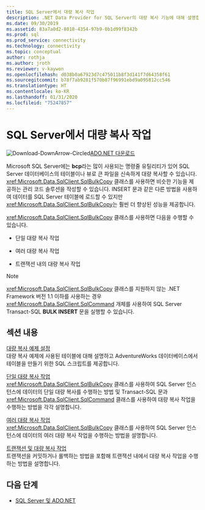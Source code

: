 ```yaml
---
title: SQL Server에서 대량 복사 작업
description: .NET Data Provider for SQL Server의 대량 복사 기능에 대해 설명합니다.
ms.date: 09/30/2019
ms.assetid: 83a7a0d2-8018-4354-97b9-0b1d99f8342b
ms.prod: sql
ms.prod_service: connectivity
ms.technology: connectivity
ms.topic: conceptual
author: rothja
ms.author: jroth
ms.reviewer: v-kaywon
ms.openlocfilehash: d038b0a67923d7c475011b8f3d141f7d64358f61
ms.sourcegitcommit: b78f7ab9281f570b87f96991ebd9a095812cc546
ms.translationtype: HT
ms.contentlocale: ko-KR
ms.lasthandoff: 01/31/2020
ms.locfileid: "75247857"
---
```

# <a name="bulk-copy-operations-in-sql-server"></a>SQL Server에서 대량 복사 작업

![Download-DownArrow-Circled](../../../ssdt/media/download.png)[ADO.NET 다운로드](../../sql-connection-libraries.md#anchor-20-drivers-relational-access)

Microsoft SQL Server에는 **bcp**라는 많이 사용되는 명령줄 유틸리티가 있어 SQL Server 데이터베이스의 테이블이나 뷰로 큰 파일을 신속하게 대량 복사할 수 있습니다. <xref:Microsoft.Data.SqlClient.SqlBulkCopy> 클래스를 사용하면 비슷한 기능을 제공하는 관리 코드 솔루션을 작성할 수 있습니다. INSERT 문과 같은 다른 방법을 사용하여 데이터를 SQL Server 테이블에 로드할 수 있지만 <xref:Microsoft.Data.SqlClient.SqlBulkCopy>는 훨씬 더 향상된 성능을 제공합니다.  
  
<xref:Microsoft.Data.SqlClient.SqlBulkCopy> 클래스를 사용하면 다음을 수행할 수 있습니다.  
  
- 단일 대량 복사 작업  
  
- 여러 대량 복사 작업  
  
- 트랜잭션 내의 대량 복사 작업  
  
> [!NOTE]
>  <xref:Microsoft.Data.SqlClient.SqlBulkCopy> 클래스를 지원하지 않는 .NET Framework 버전 1.1 이하를 사용하는 경우 <xref:Microsoft.Data.SqlClient.SqlCommand> 개체를 사용하여 SQL Server Transact-SQL **BULK INSERT** 문을 실행할 수 있습니다.  
  
## <a name="in-this-section"></a>섹션 내용  
[대량 복사 예제 설정](bulk-copy-example-setup.md)  
대량 복사 예제에 사용된 테이블에 대해 설명하고 AdventureWorks 데이터베이스에서 테이블을 만들기 위한 SQL 스크립트를 제공합니다.  
  
[단일 대량 복사 작업](single-bulk-copy-operations.md)  
<xref:Microsoft.Data.SqlClient.SqlBulkCopy> 클래스를 사용하여 SQL Server 인스턴스에 데이터의 단일 대량 복사를 수행하는 방법 및 Transact-SQL 문과 <xref:Microsoft.Data.SqlClient.SqlCommand> 클래스를 사용하여 대량 복사 작업을 수행하는 방법을 각각 설명합니다.  
  
[여러 대량 복사 작업](multiple-bulk-copy-operations.md)  
<xref:Microsoft.Data.SqlClient.SqlBulkCopy> 클래스를 사용하여 SQL Server 인스턴스에 데이터의 여러 대량 복사 작업을 수행하는 방법을 설명합니다.  
  
[트랜잭션 및 대량 복사 작업](transaction-bulk-copy-operations.md)  
트랜잭션을 커밋하거나 롤백하는 방법을 포함해 트랜잭션 내에서 대량 복사 작업을 수행하는 방법을 설명합니다.  
  
## <a name="next-steps"></a>다음 단계
- [SQL Server 및 ADO.NET](index.md)
